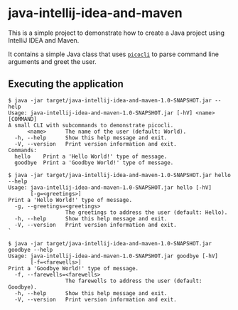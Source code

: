 # java-intellij-idea-and-maven

This is a simple project to demonstrate how to create a Java project using IntelliJ IDEA and Maven.

It contains a simple Java class that uses [`picocli`](https://mvnrepository.com/artifact/info.picocli/picocli/4.7.6) to
parse command line arguments and greet the user.

## Executing the application

```shell
$ java -jar target/java-intellij-idea-and-maven-1.0-SNAPSHOT.jar --help
Usage: java-intellij-idea-and-maven-1.0-SNAPSHOT.jar [-hV] <name> [COMMAND]
A small CLI with subcommands to demonstrate picocli.
      <name>      The name of the user (default: World).
  -h, --help      Show this help message and exit.
  -V, --version   Print version information and exit.
Commands:
  hello    Print a 'Hello World!' type of message.
  goodbye  Print a 'Goodbye World!' type of message.
```

```shell
$ java -jar target/java-intellij-idea-and-maven-1.0-SNAPSHOT.jar hello --help
Usage: java-intellij-idea-and-maven-1.0-SNAPSHOT.jar hello [-hV]
       [-g=<greetings>]
Print a 'Hello World!' type of message.
  -g, --greetings=<greetings>
                  The greetings to address the user (default: Hello).
  -h, --help      Show this help message and exit.
  -V, --version   Print version information and exit.
`
```

```shell
$ java -jar target/java-intellij-idea-and-maven-1.0-SNAPSHOT.jar goodbye --help
Usage: java-intellij-idea-and-maven-1.0-SNAPSHOT.jar goodbye [-hV]
       [-f=<farewells>]
Print a 'Goodbye World!' type of message.
  -f, --farewells=<farewells>
                  The farewells to address the user (default: Goodbye).
  -h, --help      Show this help message and exit.
  -V, --version   Print version information and exit.
```

